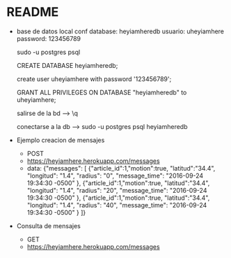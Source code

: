 # README

* base de datos local conf
  database: heyiamheredb 
  usuario: uheyiamhere
  password: 123456789

    sudo -u postgres psql

    CREATE DATABASE heyiamheredb;
        
    create user uheyiamhere with password '123456789';

    GRANT ALL PRIVILEGES ON DATABASE "heyiamheredb" to uheyiamhere;

    salirse de la bd --> \q

    conectarse a la db --> sudo -u postgres psql heyiamheredb


* Ejemplo creacion de mensajes

    - POST
    - https://heyiamhere.herokuapp.com/messages
    - data:
    {"messages": [
        {"article_id":1,"motion":true, "latitud":"34.4", "longitud": "1.4", "radius": "0", "message_time": "2016-09-24 19:34:30 -0500" },
        {"article_id":1,"motion":true, "latitud":"34.4", "longitud": "1.4", "radius": "20", "message_time": "2016-09-24 19:34:30 -0500" },
        {"article_id":1,"motion":true, "latitud":"34.4", "longitud": "1.4", "radius": "40", "message_time": "2016-09-24 19:34:30 -0500" }
    ]}

* Consulta de mensajes

    - GET
    - https://heyiamhere.herokuapp.com/messages
    
